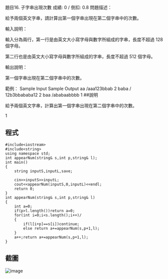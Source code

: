 題目16. 子字串出現次數
成績: 0 / 倒扣: 0.8
問題描述：

給予兩個英文字串，請計算出第一個字串出現在第二個字串中的次數。

輸入說明：

輸入分為兩行，第一行是由英文大小寫字母與數字所組成的字串，長度不超過 128 個字母。

第二行也是由英文大小寫字母與數字所組成的字串，長度不超過 512 個字母。

輸出說明：

第一個字串出現在第二個字串中的次數。

範例：
Sample Input Sample Output
aa /aaa123bbab
2 
baba / 12b3bbababa12
2
baa /ababaabbbb
1
##說明

給予兩個英文字串，計算出第一個字串出現在第二個字串中的次數。

1
## 程式
```
#include<iostream>
#include<string>
using namespace std;
int appearNum(string& s,int p,string& l);
int main()
{
	string inputS,inputL,save;
	
	cin>>inputS>>inputL;
	cout<<appearNum(inputS,0,inputL)<<endl;
	return 0;
}
int appearNum(string& s,int p,string& l)
{
	int a=0;
	if(p>l.length())return a=0; 
	for(int i=0;i<s.length();i++)/
	{
		if(l[i+p]==s[i])continue; 
		else return a+=appearNum(s,p+1,l); 
	}
	a++;return a+=appearNum(s,p+1,l); 
}
```

## 截圖
![image](https://user-images.githubusercontent.com/125543109/233111684-f9d6ac4c-7cd9-4c4c-b587-163a754561f4.png)
